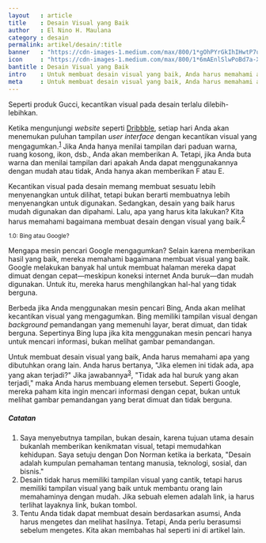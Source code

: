 ```yaml
---
layout   : article
title    : Desain Visual yang Baik
author   : El Nino H. Maulana
category : desain
permalink: artikel/desain/:title
banner   : "https://cdn-images-1.medium.com/max/800/1*gOhPYrGkIhIHwtP7uwko_A.png"
icon     : "https://cdn-images-1.medium.com/max/800/1*6mAEnlSlwPoBd7a-XVvhtA.png"
bantitle : Desain Visual yang Baik
intro    : Untuk membuat desain visual yang baik, Anda harus memahami apa yang dibutuhkan orang lain. Desain yag baik harus mudah digunakan dan dipahami.
meta     : Untuk membuat desain visual yang baik, Anda harus memahami apa yang dibutuhkan orang lain. Desain yag baik harus mudah digunakan dan dipahami.
---
```


Seperti produk Gucci, kecantikan visual pada desain terlalu dilebih-lebihkan.

Ketika mengunjungi *website* seperti <a href="https://www.dribbble.com" title="Dribbble" target="_blank">Dribbble</a>, setiap hari Anda akan menemukan puluhan tampilan *user interface* dengan kecantikan visual yang mengagumkan.<sup><a href="#fn:1" title="Catatan Nr.1">1</a></sup> Jika Anda hanya menilai tampilan dari paduan warna, ruang kosong, ikon, dsb., Anda akan memberikan A. Tetapi, jika Anda buta warna dan menilai tampilan dari apakah Anda dapat menggunakannya dengan mudah atau tidak, Anda hanya akan memberikan F atau E.

Kecantikan visual pada desain memang membuat sesuatu lebih menyenangkan untuk dilihat, tetapi bukan berarti membuatnya lebih menyenangkan untuk digunakan. Sedangkan, desain yang baik harus mudah digunakan dan dipahami. Lalu, apa yang harus kita lakukan? Kita harus memahami bagaimana membuat desain dengan visual yang baik.<sup><a href="#fn:2" title="Catatan Nr.2">2</a></sup>

<img src="data:image/png;base64,R0lGODlhAQABAAD/ACwAAAAAAQABAAACADs=" data-src="https://cdn-images-1.medium.com/max/800/1*MV21iSQZytC9e0akec7h-g.jpeg" alt="Bing dan Google" title="Bing dan Google"><small class="site-article__caption"><span class="oldstyle">1.0:</span> Bing atau Google?</small>

Mengapa mesin pencari Google mengagumkan? Selain karena memberikan hasil yang baik, mereka memahami bagaimana membuat visual yang baik. Google melakukan banyak hal untuk membuat halaman mereka dapat dimuat dengan cepat—meskipun koneksi internet Anda buruk—dan mudah digunakan. Untuk itu, mereka harus menghilangkan hal-hal yang tidak berguna.

Berbeda jika Anda menggunakan mesin pencari Bing, Anda akan melihat kecantikan visual yang mengagumkan. Bing memiliki tampilan visual dengan *background* pemandangan yang memenuhi layar, berat dimuat, dan tidak berguna. Sepertinya Bing lupa jika kita menggunakan mesin pencari hanya untuk mencari informasi, bukan melihat gambar pemandangan.

Untuk membuat desain visual yang baik, Anda harus memahami apa yang dibutuhkan orang lain. Anda harus bertanya, "Jika elemen ini tidak ada, apa yang akan terjadi?" Jika jawabannya<sup><a href="#fn:3" title="Catatan Nr.3">3</a></sup>, "Tidak ada hal buruk yang akan terjadi," maka Anda harus membuang elemen tersebut. Seperti Google, mereka paham kita ingin mencari informasi dengan cepat, bukan untuk melihat gambar pemandangan yang berat dimuat dan tidak berguna.

##### Catatan

<ol class="oldstyle">
    <li id="fn:1">
        Saya menyebutnya tampilan, bukan desain, karena tujuan utama desain bukanlah memberikan kenikmatan visual, tetapi memudahkan kehidupan. Saya setuju dengan Don Norman ketika ia berkata, "Desain adalah kumpulan pemahaman tentang manusia, teknologi, sosial, dan bisnis."
    </li>
    <li id="fn:2">
        Desain tidak harus memiliki tampilan visual yang cantik, tetapi harus memiliki tampilan visual yang baik untuk membantu orang lain memahaminya dengan mudah. Jika sebuah elemen adalah link, ia harus terlihat layaknya link, bukan tombol.
    </li>
    <li id="fn:3">
        Tentu Anda tidak dapat membuat desain berdasarkan asumsi, Anda harus mengetes dan melihat hasilnya. Tetapi, Anda perlu berasumsi sebelum mengetes. Kita akan membahas hal seperti ini di artikel lain.
    </li>
</ol>
